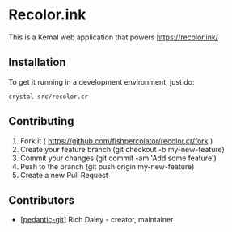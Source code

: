 # Recolor.ink

This is a Kemal web application that powers https://recolor.ink/

## Installation

To get it running in a development environment, just do:

    crystal src/recolor.cr

## Contributing

1. Fork it ( https://github.com/fishpercolator/recolor.cr/fork )
2. Create your feature branch (git checkout -b my-new-feature)
3. Commit your changes (git commit -am 'Add some feature')
4. Push to the branch (git push origin my-new-feature)
5. Create a new Pull Request

## Contributors

- [[pedantic-git]](https://github.com/pedantic-git) Rich Daley - creator, maintainer
